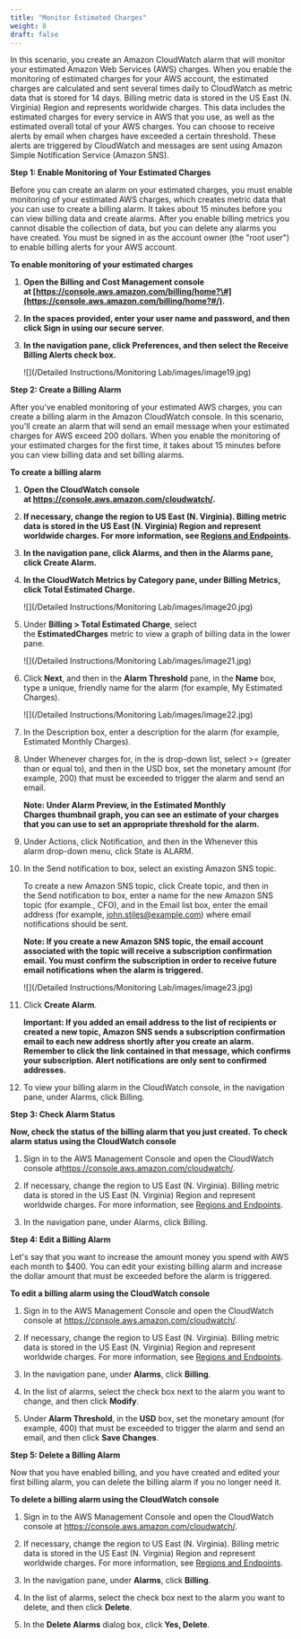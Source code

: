 ```yaml
---
title: "Monitor Estimated Charges"
weight: 8
draft: false
---
```


In this scenario, you create an Amazon CloudWatch alarm that will
monitor your estimated Amazon Web Services (AWS) charges. When you
enable the monitoring of estimated charges for your AWS account, the
estimated charges are calculated and sent several times daily to
CloudWatch as metric data that is stored for 14 days. Billing metric
data is stored in the US East (N. Virginia) Region and represents
worldwide charges. This data includes the estimated charges for every
service in AWS that you use, as well as the estimated overall total of
your AWS charges. You can choose to receive alerts by email when charges
have exceeded a certain threshold. These alerts are triggered by
CloudWatch and messages are sent using Amazon Simple Notification
Service (Amazon SNS).

**Step 1: Enable Monitoring of Your Estimated Charges**

Before you can create an alarm on your estimated charges, you must
enable monitoring of your estimated AWS charges, which creates metric
data that you can use to create a billing alarm. It takes about 15
minutes before you can view billing data and create alarms. After you
enable billing metrics you cannot disable the collection of data, but
you can delete any alarms you have created. You must be signed in as the
account owner (the "root user") to enable billing alerts for your AWS
account.


**To enable monitoring of your estimated charges**

1.  **Open the Billing and Cost Management console
    at [https://console.aws.amazon.com/billing/home?\#](https://console.aws.amazon.com/billing/home?#/).**

2.  **In the spaces provided, enter your user name and password, and
    then click Sign in using our secure server.**

3.  **In the navigation pane, click Preferences, and then select
    the Receive Billing Alerts check box.**
    
    ![](/Detailed Instructions/Monitoring Lab/images/image19.jpg)

**Step 2: Create a Billing Alarm**

After you've enabled monitoring of your estimated AWS charges, you
can create a billing alarm in the Amazon CloudWatch console. In this
scenario, you'll create an alarm that will send an email message when
your estimated charges for AWS exceed 200 dollars. When you enable the
monitoring of your estimated charges for the first time, it takes about
15 minutes before you can view billing data and set billing alarms.

**To create a billing alarm**

1.  **Open the CloudWatch console
    at <https://console.aws.amazon.com/cloudwatch/>.**

2.  **If necessary, change the region to US East (N. Virginia). Billing
    metric data is stored in the US East (N. Virginia) Region and
    represent worldwide charges. For more information, see [Regions and
    Endpoints](http://docs.aws.amazon.com/general/latest/gr/rande.html).**

3.  **In the navigation pane, click Alarms, and then in the Alarms pane,
    click Create Alarm.**

4.  **In the CloudWatch Metrics by Category pane, under Billing Metrics,
    click Total Estimated Charge.**
    
    ![](/Detailed Instructions/Monitoring Lab/images/image20.jpg)

5.  Under **Billing \> Total Estimated Charge**, select
    the **EstimatedCharges** metric to view a graph of billing data in
    the lower pane.
    
    ![](/Detailed Instructions/Monitoring Lab/images/image21.jpg)

6.  Click **Next**, and then in the **Alarm Threshold** pane, in
    the **Name** box, type a unique, friendly name for the alarm (for
    example, My Estimated Charges).
    
    ![](/Detailed Instructions/Monitoring Lab/images/image22.jpg)

7.  In the Description box, enter a description for the alarm (for
    example, Estimated Monthly Charges).

8.  Under Whenever charges for, in the is drop-down list,
    select >= (greater than or equal to), and then in the USD box, set
    the monetary amount (for example, 200) that must be exceeded to
    trigger the alarm and send an email.

	**Note: Under Alarm Preview, in the Estimated Monthly
	Charges thumbnail graph, you can see an estimate of your charges that
	you can use to set an appropriate threshold for the alarm.**

9.  Under Actions, click Notification, and then in the Whenever this
    alarm drop-down menu, click State is ALARM.

10. In the Send notification to box, select an existing Amazon SNS
    topic.

	To create a new Amazon SNS topic, click Create topic, and then in the Send notification to box, enter a name for the new Amazon SNS topic (for example., CFO), and in the Email list box, enter the email address (for example, john.stiles@example.com) where email notifications should be sent.

	**Note: If you create a new Amazon SNS topic, the email account associated with the topic will receive a subscription confirmation email. You must confirm the subscription in order to receive future email notifications when the alarm is triggered.**
	
	![](/Detailed Instructions/Monitoring Lab/images/image23.jpg)
	
11. Click **Create Alarm**.

	**Important: If you added an email address to the list of recipients
	or created a new topic, Amazon SNS sends a subscription confirmation
	email to each new address shortly after you create an alarm. Remember
	to click the link contained in that message, which confirms your
	subscription. Alert notifications are only sent to confirmed
	addresses.**

12. To view your billing alarm in the CloudWatch console, in the
    navigation pane, under Alarms, click Billing.
    
**Step 3: Check Alarm Status**

**Now, check the status of the billing alarm that you just created.**
**To check alarm status using the CloudWatch console**

1.  Sign in to the AWS Management Console and open the CloudWatch
    console at<https://console.aws.amazon.com/cloudwatch/>.

2.  If necessary, change the region to US East (N. Virginia). Billing
    metric data is stored in the US East (N. Virginia) Region and
    represent worldwide charges. For more information, see [Regions and
    Endpoints](http://docs.aws.amazon.com/general/latest/gr/rande.html).

3.  In the navigation pane, under Alarms, click Billing.

**Step 4: Edit a Billing Alarm**

Let\'s say that you want to increase the amount money you spend with AWS
each month to \$400. You can edit your existing billing alarm and
increase the dollar amount that must be exceeded before the alarm is
triggered.

**To edit a billing alarm using the CloudWatch console**

1.  Sign in to the AWS Management Console and open the CloudWatch
    console at <https://console.aws.amazon.com/cloudwatch/>.

2.  If necessary, change the region to US East (N. Virginia). Billing
    metric data is stored in the US East (N. Virginia) Region and
    represent worldwide charges. For more information, see [Regions and
    Endpoints](http://docs.aws.amazon.com/general/latest/gr/rande.html).

3.  In the navigation pane, under **Alarms**, click **Billing**.

4.  In the list of alarms, select the check box next to the alarm you
    want to change, and then click **Modify**.

5.  Under **Alarm Threshold**, in the **USD** box, set the monetary
    amount (for example, 400) that must be exceeded to trigger the alarm
    and send an email, and then click **Save Changes**.

**Step 5: Delete a Billing Alarm**

Now that you have enabled billing, and you have created and edited your
first billing alarm, you can delete the billing alarm if you no longer
need it.

**To delete a billing alarm using the CloudWatch console**

1.  Sign in to the AWS Management Console and open the CloudWatch
    console at <https://console.aws.amazon.com/cloudwatch/>.

2.  If necessary, change the region to US East (N. Virginia). Billing
    metric data is stored in the US East (N. Virginia) Region and
    represent worldwide charges. For more information, see [Regions and
    Endpoints](http://docs.aws.amazon.com/general/latest/gr/rande.html).

3.  In the navigation pane, under **Alarms**, click **Billing**.

4.  In the list of alarms, select the check box next to the alarm you
    want to delete, and then click **Delete**.

5.  In the **Delete Alarms** dialog box, click **Yes, Delete**.